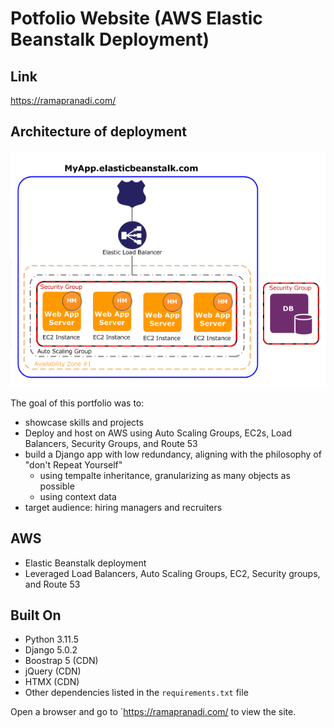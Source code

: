 # Potfolio Website (AWS Elastic Beanstalk Deployment)

## Link
https://ramapranadi.com/ 

## Architecture of deployment
![Architecture](aeb-architecture2.png)  

The goal of this portfolio was to:
- showcase skills and projects
- Deploy and host on AWS using Auto Scaling Groups, EC2s, Load Balancers, Security Groups, and Route 53
- build a Django app with low redundancy, aligning with the philosophy of "don't Repeat Yourself"
    - using tempalte inheritance, granularizing as many objects as possible
    - using context data
- target audience: hiring managers and recruiters

## AWS
- Elastic Beanstalk deployment
- Leveraged Load Balancers, Auto Scaling Groups, EC2, Security groups, and Route 53

## Built On

- Python 3.11.5
- Django 5.0.2
- Boostrap 5 (CDN)
- jQuery (CDN)
- HTMX (CDN)
- Other dependencies listed in the `requirements.txt` file

Open a browser and go to `https://ramapranadi.com/ to view the site.



